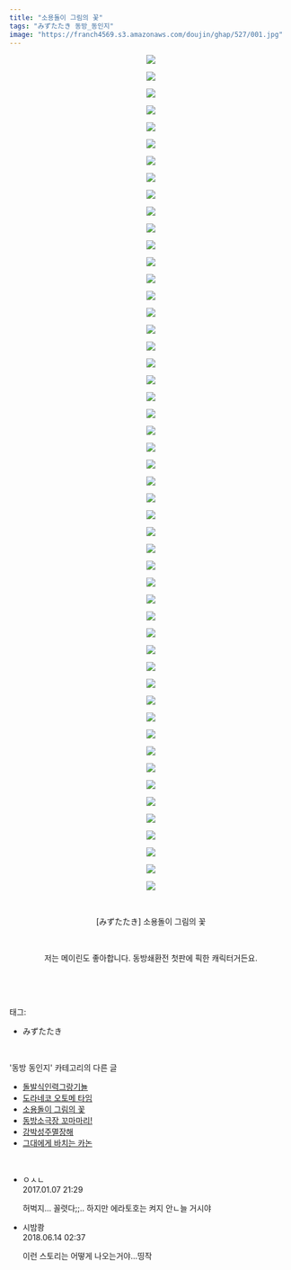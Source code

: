```yaml
---
title: "소용돌이 그림의 꽃"
tags: "みずたたき 동방_동인지"
image: "https://franch4569.s3.amazonaws.com/doujin/ghap/527/001.jpg"
---
```

<div class="article">
<p style="text-align: center; clear: none; float: none;"><img src="{{ site.imgserver2 }}/ghap/527/001.jpg"/></p>
<p style="text-align: center; clear: none; float: none;"><img src="{{ site.imgserver2 }}/ghap/527/002.jpg"/></p>
<p style="text-align: center; clear: none; float: none;"><img src="{{ site.imgserver2 }}/ghap/527/003.jpg"/></p>
<p style="text-align: center; clear: none; float: none;"><img src="{{ site.imgserver2 }}/ghap/527/004.jpg"/></p>
<p style="text-align: center; clear: none; float: none;"><img src="{{ site.imgserver2 }}/ghap/527/005.jpg"/></p>
<p style="text-align: center; clear: none; float: none;"><img src="{{ site.imgserver2 }}/ghap/527/006.jpg"/></p>
<p style="text-align: center; clear: none; float: none;"><img src="{{ site.imgserver2 }}/ghap/527/007.jpg"/></p>
<p style="text-align: center; clear: none; float: none;"><img src="{{ site.imgserver2 }}/ghap/527/008.jpg"/></p>
<p style="text-align: center; clear: none; float: none;"><img src="{{ site.imgserver2 }}/ghap/527/009.jpg"/></p>
<p style="text-align: center; clear: none; float: none;"><img src="{{ site.imgserver2 }}/ghap/527/010.jpg"/></p>
<p style="text-align: center; clear: none; float: none;"><img src="{{ site.imgserver2 }}/ghap/527/011.jpg"/></p>
<p style="text-align: center; clear: none; float: none;"><img src="{{ site.imgserver2 }}/ghap/527/012.jpg"/></p>
<p style="text-align: center; clear: none; float: none;"><img src="{{ site.imgserver2 }}/ghap/527/013.jpg"/></p>
<p style="text-align: center; clear: none; float: none;"><img src="{{ site.imgserver2 }}/ghap/527/014.jpg"/></p>
<p style="text-align: center; clear: none; float: none;"><img src="{{ site.imgserver2 }}/ghap/527/015.jpg"/></p>
<p style="text-align: center; clear: none; float: none;"><img src="{{ site.imgserver2 }}/ghap/527/016.jpg"/></p>
<p style="text-align: center; clear: none; float: none;"><img src="{{ site.imgserver2 }}/ghap/527/017.jpg"/></p>
<p style="text-align: center; clear: none; float: none;"><img src="{{ site.imgserver2 }}/ghap/527/018.jpg"/></p>
<p style="text-align: center; clear: none; float: none;"><img src="{{ site.imgserver2 }}/ghap/527/019.jpg"/></p>
<p style="text-align: center; clear: none; float: none;"><img src="{{ site.imgserver2 }}/ghap/527/020.jpg"/></p>
<p style="text-align: center; clear: none; float: none;"><img src="{{ site.imgserver2 }}/ghap/527/021.jpg"/></p>
<p style="text-align: center; clear: none; float: none;"><img src="{{ site.imgserver2 }}/ghap/527/022.jpg"/></p>
<p style="text-align: center; clear: none; float: none;"><img src="{{ site.imgserver2 }}/ghap/527/023.jpg"/></p>
<p style="text-align: center; clear: none; float: none;"><img src="{{ site.imgserver2 }}/ghap/527/024.jpg"/></p>
<p style="text-align: center; clear: none; float: none;"><img src="{{ site.imgserver2 }}/ghap/527/025.jpg"/></p>
<p style="text-align: center; clear: none; float: none;"><img src="{{ site.imgserver2 }}/ghap/527/026.jpg"/></p>
<p style="text-align: center; clear: none; float: none;"><img src="{{ site.imgserver2 }}/ghap/527/027.jpg"/></p>
<p style="text-align: center; clear: none; float: none;"><img src="{{ site.imgserver2 }}/ghap/527/028.jpg"/></p>
<p style="text-align: center; clear: none; float: none;"><img src="{{ site.imgserver2 }}/ghap/527/029.jpg"/></p>
<p style="text-align: center; clear: none; float: none;"><img src="{{ site.imgserver2 }}/ghap/527/030.jpg"/></p>
<p style="text-align: center; clear: none; float: none;"><img src="{{ site.imgserver2 }}/ghap/527/031.jpg"/></p>
<p style="text-align: center; clear: none; float: none;"><img src="{{ site.imgserver2 }}/ghap/527/032.jpg"/></p>
<p style="text-align: center; clear: none; float: none;"><img src="{{ site.imgserver2 }}/ghap/527/033.jpg"/></p>
<p style="text-align: center; clear: none; float: none;"><img src="{{ site.imgserver2 }}/ghap/527/034.jpg"/></p>
<p style="text-align: center; clear: none; float: none;"><img src="{{ site.imgserver2 }}/ghap/527/035.jpg"/></p>
<p style="text-align: center; clear: none; float: none;"><img src="{{ site.imgserver2 }}/ghap/527/036.jpg"/></p>
<p style="text-align: center; clear: none; float: none;"><img src="{{ site.imgserver2 }}/ghap/527/037.jpg"/></p>
<p style="text-align: center; clear: none; float: none;"><img src="{{ site.imgserver2 }}/ghap/527/038.jpg"/></p>
<p style="text-align: center; clear: none; float: none;"><img src="{{ site.imgserver2 }}/ghap/527/039.jpg"/></p>
<p style="text-align: center; clear: none; float: none;"><img src="{{ site.imgserver2 }}/ghap/527/040.jpg"/></p>
<p style="text-align: center; clear: none; float: none;"><img src="{{ site.imgserver2 }}/ghap/527/041.jpg"/></p>
<p style="text-align: center; clear: none; float: none;"><img src="{{ site.imgserver2 }}/ghap/527/042.jpg"/></p>
<p style="text-align: center; clear: none; float: none;"><img src="{{ site.imgserver2 }}/ghap/527/043.jpg"/></p>
<p style="text-align: center; clear: none; float: none;"><img src="{{ site.imgserver2 }}/ghap/527/044.jpg"/></p>
<p style="text-align: center; clear: none; float: none;"><img src="{{ site.imgserver2 }}/ghap/527/045.jpg"/></p>
<p style="text-align: center; clear: none; float: none;"><img src="{{ site.imgserver2 }}/ghap/527/046.jpg"/></p>
<p style="text-align: center; clear: none; float: none;"><img src="{{ site.imgserver2 }}/ghap/527/047.jpg"/></p>
<p style="text-align: center; clear: none; float: none;"><img src="{{ site.imgserver2 }}/ghap/527/048.jpg"/></p>
<p style="text-align: center; clear: none; float: none;"><img src="{{ site.imgserver2 }}/ghap/527/049.jpg"/></p>
<p style="text-align: center; clear: none; float: none;"><img src="{{ site.imgserver2 }}/ghap/527/050.jpg"/></p>
<p style="text-align: center; clear: none; float: none;"><br/></p>
<p style="text-align: center; clear: none; float: none;">[みずたたき] 소용돌이 그림의 꽃</p>
<p style="text-align: center; clear: none; float: none;"><br/></p>
<p style="text-align: center; clear: none; float: none;">저는 메이린도 좋아합니다. 동방쇄환전 첫판에 픽한 캐릭터거든요.</p>
<p><br/></p>
</div><br/>
<div class="tagTrail">
<p>태그: </p>
<ul>
<li>みずたたき</li>
</ul>
</div><br/>
<div class="another">
<p>'동방 동인지' 카테고리의 다른 글</p>
<ul>
<li><a href="/ghap_529">돌발식인력그랑기뇰</a></li>
<li><a href="/ghap_528">도라네코 오토메 타임</a></li>
<li><a href="/ghap_527">소용돌이 그림의 꽃</a></li>
<li><a href="/ghap_526">동방소극장 꼬마마리!</a></li>
<li><a href="/ghap_525">강박성주멸장해</a></li>
<li><a href="/ghap_524">그대에게 바치는 카논</a></li>
</ul>
</div><br/>
<div class="cb_module cb_fluid">
<div class="cb_wrt cb_profile">
<div class="comment">
<ul>
<li class="cb_thumb_off" id="comment14885663">
<div class="cb_comment_area">
<div class="cb_info_area">
<div class="cb_section">
<span class="cb_nick_name">ㅇㅅㄴ</span>
</div>
<div class="cb_section">
<span class="cb_date">2017.01.07 21:29 </span>
</div>
</div>
<div class="cb_dsc_comment">
<p class="cb_dsc">
											허벅지... 꼴렷다;;.. 하지만 에라토호는 켜지 안ㄴ늘 거시야
										</p>
</div>
</div></li>
<li class="cb_thumb_off" id="comment15270421">
<div class="cb_comment_area">
<div class="cb_info_area">
<div class="cb_section">
<span class="cb_nick_name">시밤쾅</span>
</div>
<div class="cb_section">
<span class="cb_date">2018.06.14 02:37 </span>
</div>
</div>
<div class="cb_dsc_comment">
<p class="cb_dsc">
											이런 스토리는 어떻게 나오는거야...띵작
										</p>
</div>
</div></li>
</ul>
</div>
</div><!-- commentList close -->
</div><br/>
